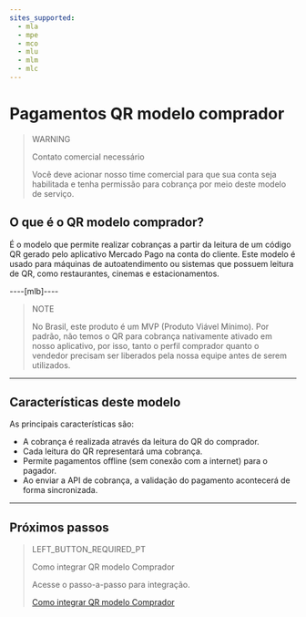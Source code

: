 ```yaml
---
sites_supported:
  - mla
  - mpe
  - mco
  - mlu
  - mlm
  - mlc
---
```


# Pagamentos QR modelo comprador

> WARNING
>
> Contato comercial necessário
>
> Você deve acionar nosso time comercial para que sua conta seja habilitada e tenha permissão para cobrança por meio deste modelo de serviço.



## O que é o QR modelo comprador?

É o modelo que permite realizar cobranças a partir da leitura de um código QR gerado pelo aplicativo Mercado Pago na conta do cliente. Este modelo é usado para máquinas de autoatendimento ou sistemas que possuem leitura de QR, como restaurantes, cinemas e estacionamentos. 

----[mlb]----

> NOTE
>
> No Brasil, este produto é um MVP (Produto Viável Mínimo). Por padrão, não temos o QR para cobrança nativamente ativado em nosso aplicativo, por isso, tanto o perfil comprador quanto o vendedor precisam ser liberados pela nossa equipe antes de serem utilizados. 

------------

## Características deste modelo

As principais características são:

- A cobrança é realizada através da leitura do QR do comprador.
- Cada leitura do QR representará uma cobrança.
- Permite pagamentos offline (sem conexão com a internet) para o pagador. 
- Ao enviar a API de cobrança, a validação do pagamento acontecerá de forma sincronizada.

---

## Próximos passos


> LEFT_BUTTON_REQUIRED_PT
>
> Como integrar QR modelo Comprador
>
> Acesse o passo-a-passo para integração.
>
> [Como integrar QR modelo Comprador](https://www.mercadopago[FAKER][URL][DOMAIN]/developers/pt/docs/qr-code/qr-buyer/qr-buyer-part-b)